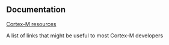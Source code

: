 ## Documentation ##

[Cortex-M resources](https://community.arm.com/arm-community-blogs/b/architectures-and-processors-blog/posts/cortex-m-resources)

A list of links that might be useful to most Cortex-M developers
